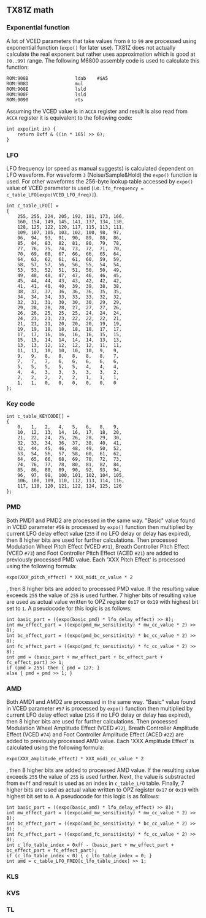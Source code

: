## TX81Z math

### Exponential function

A lot of VCED parameters that take values from `0` to `99` are processed using exponential function (`expo()` for later use). TX81Z does not actually calculate the real exponent but rather uses approximation which is good at `[0..99]` range. The following M6800 assembly code is used to calculate this function:

```
ROM:908B                 ldab    #$A5
ROM:908D                 mul
ROM:908E                 lsld
ROM:908F                 lsld
ROM:9090                 rts
```
Assuming the VCED value is in `ACCA` register and result is also read from `ACCA` register it is equivalent to the following code:

```
int expo(int in) {
    return 0xff & ((in * 165) >> 6);
}
```

### LFO

LFO frequency (or speed as manual suggests) is calculated dependent on LFO waveform. For waveform `3` (Noise/Sample&Hold) the `expo()` function is used. For other waveforms the 256-byte lookup table accessed by `expo()` value of VCED parameter is used (i.e. `lfo_frequency = c_table_LFO[expo(VCED_LFO_freq)]`). 

```
int c_table_LFO[] =
{
	255, 255, 224, 205, 192, 181, 173, 166, 
	160, 154, 149, 145, 141, 137, 134, 130, 
	128, 125, 122, 120, 117, 115, 113, 111, 
	109, 107, 105, 103, 102, 100, 98,  97,  
	96,  94,  93,  91,  90,  89,  88,  86,  
	85,  84,  83,  82,  81,  80,  79,  78,  
	77,  76,  75,  74,  73,  72,  71,  70,  
	70,  69,  68,  67,  66,  66,  65,  64,  
	64,  63,  62,  61,  61,  60,  59,  59,  
	58,  57,  57,  56,  56,  55,  54,  54,  
	53,  53,  52,  51,  51,  50,  50,  49,  
	49,  48,  48,  47,  47,  46,  46,  45,  
	45,  44,  44,  43,  43,  42,  42,  42,  
	41,  41,  40,  40,  39,  39,  38,  38,  
	38,  37,  37,  36,  36,  36,  35,  35,  
	34,  34,  34,  33,  33,  33,  32,  32,  
	32,  31,  31,  30,  30,  30,  29,  29,  
	29,  28,  28,  28,  27,  27,  27,  26,  
	26,  26,  25,  25,  25,  24,  24,  24,  
	24,  23,  23,  23,  22,  22,  22,  21,  
	21,  21,  21,  20,  20,  20,  19,  19,  
	19,  19,  18,  18,  18,  18,  17,  17,  
	17,  17,  16,  16,  16,  16,  15,  15,  
	15,  15,  14,  14,  14,  14,  13,  13,  
	13,  13,  12,  12,  12,  12,  11,  11,  
	11,  11,  10,  10,  10,  10,  9,   9,   
	9,   9,   8,   8,   8,   8,   8,   7,   
	7,   7,   7,   6,   6,   6,   6,   6,   
	5,   5,   5,   5,   5,   4,   4,   4,   
	4,   4,   3,   3,   3,   3,   3,   2,   
	2,   2,   2,   2,   2,   1,   1,   1,   
	1,   1,   0,   0,   0,   0,   0,   0
};
```

### Key code
```
int c_table_KEYCODE[] =
{
	0,   1,   2,   4,   5,   6,   8,   9,   
	10,  12,  13,  14,  16,  17,  18,  20,  
	21,  22,  24,  25,  26,  28,  29,  30,  
	32,  33,  34,  36,  37,  38,  40,  41,  
	42,  44,  45,  46,  48,  49,  50,  52,  
	53,  54,  56,  57,  58,  60,  61,  62,  
	64,  65,  66,  68,  69,  70,  72,  73,  
	74,  76,  77,  78,  80,  81,  82,  84,  
	85,  86,  88,  89,  90,  92,  93,  94,  
	96,  97,  98,  100, 101, 102, 104, 105, 
	106, 108, 109, 110, 112, 113, 114, 116, 
	117, 118, 120, 121, 122, 124, 125, 126
};
```				
### PMD
Both PMD1 and PMD2 are processed in the same way. "Basic" value found in VCED parameter `#56` is processed by `expo()` function then multiplied by current LFO delay effect value (`255` if no LFO delay or delay has expired), then 8 higher bits are used for further calculations. Then processed Modulation Wheel Pitch Effect (VCED `#71`), Breath Controller Pitch Effect (VCED `#73`) and Foot Controller Pitch Effect (ACED `#21`) are added to previously processed PMD value. Each 'XXX Pitch Effect' is processed using the following formula:
```
expo(XXX_pitch_effect) * XXX_midi_cc_value * 2
```
, then 8 higher bits are added to processed PMD value. If the resulting value exceeds `255` the value of `255` is used further. 7 higher bits of resulting value are used as actual value written to OPZ register `0x17` or `0x19` with highest bit set to `1`. A pseudocode for this logic is as follows:
```
int basic_part = ((expo(basic_pmd) * lfo_delay_effect) >> 8);
int mw_effect_part = ((expo(pmd_mw_sensitivity) * mw_cc_value * 2) >> 8);
int bc_effect_part = ((expo(pmd_bc_sensitivity) * bc_cc_value * 2) >> 8);
int fc_effect_part = ((expo(pmd_fc_sensitivity) * fc_cc_value * 2) >> 8);
int pmd = (basic_part + mw_effect_part + bc_effect_part + fc_effect_part) >> 1;
if (pmd > 255) then { pmd = 127; }
else { pmd = pmd >> 1; }
```
### AMD
Both AMD1 and AMD2 are processed in the same way. "Basic" value found in VCED parameter `#57` is processed by `expo()` function then multiplied by current LFO delay effect value (`255` if no LFO delay or delay has expired), then 8 higher bits are used for further calculations. Then processed Modulation Wheel Amplitude Effect (VCED `#72`), Breath Controller Amplitude Effect (VCED `#74`) and Foot Controller Amplitude Effect (ACED `#22`) are added to previously processed AMD value. Each 'XXX Amplitude Effect' is calculated using the following formula:
```
expo(XXX_amplitude_effect) * XXX_midi_cc_value * 2
```
, then 8 higher bits are added to processed AMD value. If the resulting value exceeds `255` the value of `255` is used further. Next, the value is substracted from `0xff` and result is used as an index in `c_table_LFO` table. Finally, 7 higher bits are used as actual value written to OPZ register `0x17` or `0x19` with highest bit set to `0`. A pseudocode for this logic is as follows:
```
int basic_part = ((expo(basic_amd) * lfo_delay_effect) >> 8);
int mw_effect_part = ((expo(amd_mw_sensitivity) * mw_cc_value * 2) >> 8);
int bc_effect_part = ((expo(amd_bc_sensitivity) * bc_cc_value * 2) >> 8);
int fc_effect_part = ((expo(amd_fc_sensitivity) * fc_cc_value * 2) >> 8);
int c_lfo_table_index = 0xff - (basic_part + mw_effect_part + bc_effect_part + fc_effect_part);
if (c_lfo_table_index < 0) { c_lfo_table_index = 0; }		
int amd = c_table_LFO_FREQ[c_lfo_table_index] >> 1;
```
### KLS

### KVS

### TL

